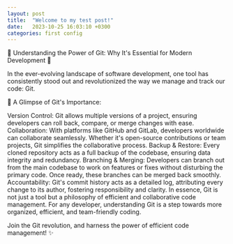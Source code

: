 ```yaml
---
layout: post
title:  "Welcome to my test post!"
date:   2023-10-25 16:03:10 +0300
categories: first config
---
```

🌟 Understanding the Power of Git: Why It's Essential for Modern Development 🌟

In the ever-evolving landscape of software development, one tool has consistently stood out and revolutionized the way we manage and track our code: Git.

🚀 A Glimpse of Git's Importance:

Version Control: Git allows multiple versions of a project, ensuring developers can roll back, compare, or merge changes with ease.
Collaboration: With platforms like GitHub and GitLab, developers worldwide can collaborate seamlessly. Whether it's open-source contributions or team projects, Git simplifies the collaborative process.
Backup & Restore: Every cloned repository acts as a full backup of the codebase, ensuring data integrity and redundancy.
Branching & Merging: Developers can branch out from the main codebase to work on features or fixes without disturbing the primary code. Once ready, these branches can be merged back smoothly.
Accountability: Git's commit history acts as a detailed log, attributing every change to its author, fostering responsibility and clarity.
In essence, Git is not just a tool but a philosophy of efficient and collaborative code management. For any developer, understanding Git is a step towards more organized, efficient, and team-friendly coding.

Join the Git revolution, and harness the power of efficient code management! ✨


[jekyll-docs]: https://jekyllrb.com/docs/home
[jekyll-gh]:   https://github.com/jekyll/jekyll
[jekyll-talk]: https://talk.jekyllrb.com/ß